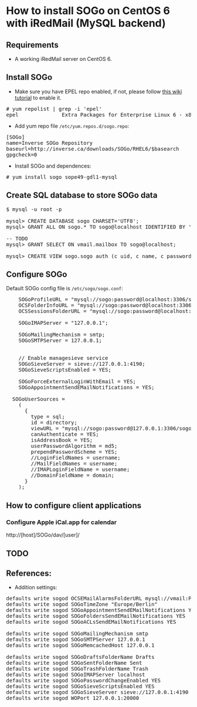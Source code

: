 # How to install SOGo on CentOS 6 with iRedMail (MySQL backend)

## Requirements

* A working iRedMail server on CentOS 6.

## Install SOGo

* Make sure you have EPEL repo enabled, if not, please follow [this wiki
tutorial](https://fedoraproject.org/wiki/EPEL#How_can_I_use_these_extra_packages.3F)
to enable it.

<pre>
# yum repolist | grep -i 'epel'
epel              Extra Packages for Enterprise Linux 6 - x86_64          11,109
</pre>

* Add yum repo file `/etc/yum.repos.d/sogo.repo`:

<pre>
[SOGo]
name=Inverse SOGo Repository
baseurl=http://inverse.ca/downloads/SOGo/RHEL6/$basearch
gpgcheck=0
</pre>

* Install SOGo and dependences:

<pre>
# yum install sogo sope49-gdl1-mysql
</pre>

## Create SQL database to store SOGo data

<pre>
$ mysql -u root -p

mysql> CREATE DATABASE sogo CHARSET='UTF8';
mysql> GRANT ALL ON sogo.* TO sogo@localhost IDENTIFIED BY 'password';

-- TODO
mysql> GRANT SELECT ON vmail.mailbox TO sogo@localhost;

mysql> CREATE VIEW sogo.sogo_auth (c_uid, c_name, c_password, c_cn, mail, home) AS SELECT username, username, password, name, username, maildir FROM vmail.mailbox;
</pre>

## Configure SOGo

Default SOGo config file is `/etc/sogo/sogo.conf`:

<pre>
    SOGoProfileURL = "mysql://sogo:password@localhost:3306/sogo/sogo_user_profile";
    OCSFolderInfoURL = "mysql://sogo:password@localhost:3306/sogo/sogo_folder_info";
    OCSSessionsFolderURL = "mysql://sogo:password@localhost:3306/sogo/sogo_sessions_folder";

    SOGoIMAPServer = "127.0.0.1";

    SOGoMailingMechanism = smtp;
    SOGoSMTPServer = 127.0.0.1;


    // Enable managesieve service
    SOGoSieveServer = sieve://127.0.0.1:4190;
    SOGoSieveScriptsEnabled = YES;

    SOGoForceExternalLoginWithEmail = YES;
    SOGoAppointmentSendEMailNotifications = YES;

  SOGoUserSources =
    (
      {
        type = sql;
        id = directory;
        viewURL = "mysql://sogo:password@127.0.0.1:3306/sogo/sogo_view";
        canAuthenticate = YES;
        isAddressBook = YES;
        userPasswordAlgorithm = md5;
        prependPasswordScheme = YES;
        //LoginFieldNames = username;
        //MailFieldNames = username;
        //IMAPLoginFieldName = username;
        //DomainFieldName = domain;
      }
    );
</pre>


## How to configure client applications

### Configure Apple iCal.app for calendar

http://[host]/SOGo/dav/[user]/

## TODO

## References:

* Addition settings:

<pre>
defaults write sogod OCSEMailAlarmsFolderURL mysql://vmail:PASSWORD@localhost:3306/vmail/sogo_alarms_folder
defaults write sogod SOGoTimeZone "Europe/Berlin"
defaults write sogod SOGoAppointmentSendEMailNotifications YES
defaults write sogod SOGoFoldersSendEMailNotifications YES
defaults write sogod SOGoACLsSendEMailNotifications YES

defaults write sogod SOGoMailingMechanism smtp
defaults write sogod SOGoSMTPServer 127.0.0.1
defaults write sogod SOGoMemcachedHost 127.0.0.1

defaults write sogod SOGoDraftsFolderName Drafts
defaults write sogod SOGoSentFolderName Sent
defaults write sogod SOGoTrashFolderName Trash
defaults write sogod SOGoIMAPServer localhost
defaults write sogod SOGoPasswordChangeEnabled YES
defaults write sogod SOGoSieveScriptsEnabled YES
defaults write sogod SOGoSieveServer sieve://127.0.0.1:4190
defaults write sogod WOPort 127.0.0.1:20000
</pre>
